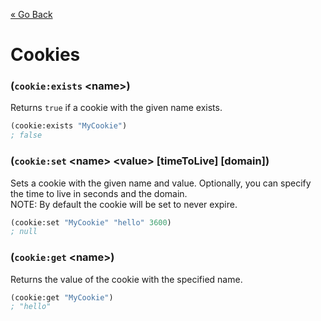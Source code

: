 [&laquo; Go Back](./Expr.md)
# Cookies


### (`cookie:exists` \<name>)
Returns `true` if a cookie with the given name exists.
```lisp
(cookie:exists "MyCookie")
; false
```

### (`cookie:set` \<name> \<value> [timeToLive] [domain])
Sets a cookie with the given name and value. Optionally, you can specify the time to live in seconds and the domain.
<br/>NOTE: By default the cookie will be set to never expire.
```lisp
(cookie:set "MyCookie" "hello" 3600)
; null
```

### (`cookie:get` \<name>)
Returns the value of the cookie with the specified name.
```lisp
(cookie:get "MyCookie")
; "hello"
```
